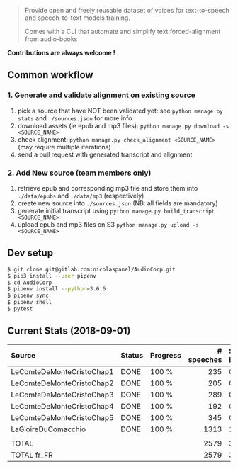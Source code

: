 > Provide open and freely reusable dataset of voices for text-to-speech and speech-to-text models training.
>
> Comes with a CLI that automate and simplify text forced-alignment from audio-books

**Contributions are always welcome !** 


## Common workflow

### 1. Generate and validate alignment on existing source

1. pick a source that have NOT been validated yet: see `python manage.py stats` and `./sources.json` for more info
2. download assets (ie epub and mp3 files): `python manage.py download -s <SOURCE_NAME>`
3. check alignment: `python manage.py check_alignment <SOURCE_NAME>` (may require multiple iterations)
4. send a pull request with generated transcript and alignment

### 2. Add New source (team members only)

1. retrieve epub and corresponding mp3 file and store them into `./data/epubs` and `./data/mp3` (respectively)
2. create new source into `./sources.json` (NB: all fields are mandatory)
3. generate initial transcript using `python manage.py build_transcript <SOURCE_NAME>`
4. upload epub and mp3 files on S3 `python manage.py upload -s <SOURCE_NAME>` 

## Dev setup 

```sh
$ git clone git@gitlab.com:nicolaspanel/AudioCorp.git
$ pip3 install --user pipenv
$ cd AudioCorp
$ pipenv install --python=3.6.6
$ pipenv sync
$ pipenv shell
$ pytest
```

## Current Stats (2018-09-01)
| Source                    | Status   | Progress   |   # speeches | Speeches Duration   | Language   |
|:--------------------------|:---------|:-----------|-------------:|:--------------------|:-----------|
| LeComteDeMonteCristoChap1 | DONE     | 100 %      |          235 | 0:19:57.613000      | fr_FR      |
| LeComteDeMonteCristoChap2 | DONE     | 100 %      |          205 | 0:15:52.458000      | fr_FR      |
| LeComteDeMonteCristoChap3 | DONE     | 100 %      |          289 | 0:26:08.636000      | fr_FR      |
| LeComteDeMonteCristoChap4 | DONE     | 100 %      |          192 | 0:14:53.025000      | fr_FR      |
| LeComteDeMonteCristoChap5 | DONE     | 100 %      |          345 | 0:28:44.031000      | fr_FR      |
| LaGloireDuComacchio       | DONE     | 100 %      |         1313 | 1:40:08.420000      | fr_FR      |
|                           |          |            |              |                     |            |
| TOTAL                     |          |            |         2579 | 3:25:44.183000      |            |
| TOTAL fr_FR               |          |            |         2579 | 3:25:44.183000      |            |
